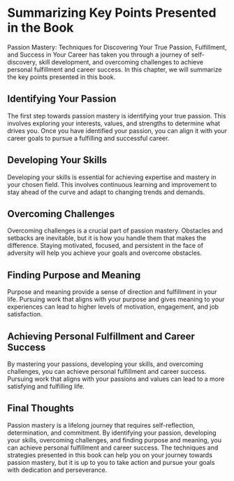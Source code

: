 Summarizing Key Points Presented in the Book
===================================================================

Passion Mastery: Techniques for Discovering Your True Passion, Fulfillment, and Success in Your Career has taken you through a journey of self-discovery, skill development, and overcoming challenges to achieve personal fulfillment and career success. In this chapter, we will summarize the key points presented in this book.

Identifying Your Passion
------------------------

The first step towards passion mastery is identifying your true passion. This involves exploring your interests, values, and strengths to determine what drives you. Once you have identified your passion, you can align it with your career goals to pursue a fulfilling and successful career.

Developing Your Skills
----------------------

Developing your skills is essential for achieving expertise and mastery in your chosen field. This involves continuous learning and improvement to stay ahead of the curve and adapt to changing trends and demands.

Overcoming Challenges
---------------------

Overcoming challenges is a crucial part of passion mastery. Obstacles and setbacks are inevitable, but it is how you handle them that makes the difference. Staying motivated, focused, and persistent in the face of adversity will help you achieve your goals and overcome obstacles.

Finding Purpose and Meaning
---------------------------

Purpose and meaning provide a sense of direction and fulfillment in your life. Pursuing work that aligns with your purpose and gives meaning to your experiences can lead to higher levels of motivation, engagement, and job satisfaction.

Achieving Personal Fulfillment and Career Success
-------------------------------------------------

By mastering your passions, developing your skills, and overcoming challenges, you can achieve personal fulfillment and career success. Pursuing work that aligns with your passions and values can lead to a more satisfying and fulfilling life.

Final Thoughts
--------------

Passion mastery is a lifelong journey that requires self-reflection, determination, and commitment. By identifying your passion, developing your skills, overcoming challenges, and finding purpose and meaning, you can achieve personal fulfillment and career success. The techniques and strategies presented in this book can help you on your journey towards passion mastery, but it is up to you to take action and pursue your goals with dedication and perseverance.
